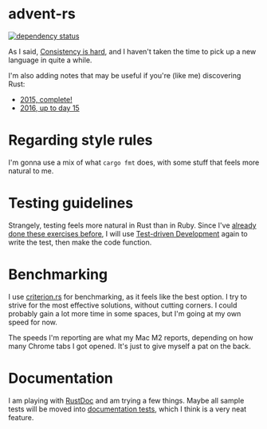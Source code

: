 # advent-rs

[![dependency status](https://deps.rs/repo/github/joshleaves/advent-rs/status.svg)](https://deps.rs/repo/github/joshleaves/advent-rs)

As I said, [Consistency is hard](https://github.com/joshleaves/advent-rb), and I haven't taken the time to pick up a new language in quite a while.

I'm also adding notes that may be useful if you're (like me) discovering Rust:
- [2015, complete!](NOTES_2015.md)
- [2016, up to day 15](NOTES_2016.md)

# Regarding style rules
I'm gonna use a mix of what `cargo fmt` does, with some stuff that feels more natural to me.

# Testing guidelines
Strangely, testing feels more natural in Rust than in Ruby. Since I've [already done these exercises before](https://github.com/joshleaves/advent-rb), I will use [Test-driven Development](https://en.wikipedia.org/wiki/Test-driven_development) again to write the test, then make the code function.

# Benchmarking
I use [criterion.rs](https://github.com/bheisler/criterion.rs) for benchmarking, as it feels like the best option. I try to strive for the most effective solutions, without cutting corners. I could probably gain a lot more time in some spaces, but I'm going at my own speed for now.

The speeds I'm reporting are what my Mac M2 reports, depending on how many Chrome tabs I got opened. It's just to give myself a pat on the back.

# Documentation
I am playing with [RustDoc](https://doc.rust-lang.org/rustdoc/what-is-rustdoc.html) and am trying a few things. Maybe all sample tests will be moved into [documentation tests](https://doc.rust-lang.org/rustdoc/write-documentation/documentation-tests.html), which I think is a very neat feature.
